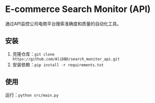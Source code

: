 # E-commerce Search Monitor (API)
通过API监控公司电商平台搜索准确度和质量的自动化工具。

## 安装
1. 克隆仓库：`git clone https://github.com/AliDBD/search_monitor_api.git`
2. 安装依赖：`pip install -r requirements.txt`

## 使用
运行：`python src/main.py`

